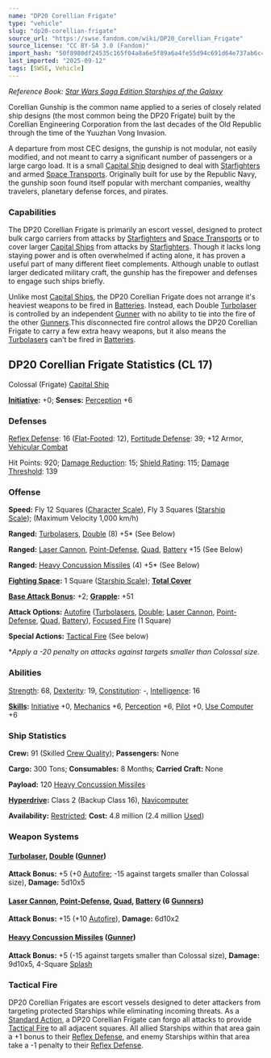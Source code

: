 ```yaml
---
name: "DP20 Corellian Frigate"
type: "vehicle"
slug: "dp20-corellian-frigate"
source_url: "https://swse.fandom.com/wiki/DP20_Corellian_Frigate"
source_license: "CC BY-SA 3.0 (Fandom)"
import_hash: "50f8980df24535c165f04a8a6e5f89a6a4fe55d94c691d64e737ab6c47c85238"
last_imported: "2025-09-12"
tags: [SWSE, Vehicle]
---
```

*Reference Book: [Star Wars Saga Edition Starships of the Galaxy](https://swse.fandom.com/wiki/Star_Wars_Saga_Edition_Starships_of_the_Galaxy)*

Corellian Gunship is the common name applied to a series of closely related ship designs (the most common being the DP20 Frigate) built by the Corellian Engineering Corporation from the last decades of the Old Republic through the time of the Yuuzhan Vong Invasion.

A departure from most CEC designs, the gunship is not modular, not easily modified, and not meant to carry a significant number of passengers or a large cargo load. It is a small [Capital Ship](https://swse.fandom.com/wiki/Capital_Ship) designed to deal with [Starfighters](https://swse.fandom.com/wiki/Starfighters) and armed [Space Transports](https://swse.fandom.com/wiki/Space_Transports). Originally built for use by the Republic Navy, the gunship soon found itself popular with merchant companies, wealthy travelers, planetary defense forces, and pirates.

### Capabilities
The DP20 Corellian Frigate is primarily an escort vessel, designed to protect bulk cargo carriers from attacks by [Starfighters](https://swse.fandom.com/wiki/Starfighters) and [Space Transports](https://swse.fandom.com/wiki/Space_Transports) or to cover larger [Capital Ships](https://swse.fandom.com/wiki/Capital_Ships) from attacks by [Starfighters](https://swse.fandom.com/wiki/Starfighters). Though it lacks long staying power and is often overwhelmed if acting alone, it has proven a useful part of many different fleet complements. Although unable to outlast larger dedicated military craft, the gunship has the firepower and defenses to engage such ships briefly.

Unlike most [Capital Ships](https://swse.fandom.com/wiki/Capital_Ships), the DP20 Corellian Frigate does not arrange it's heaviest weapons to be fired in [Batteries](https://swse.fandom.com/wiki/Batteries). Instead, each Double [Turbolaser](https://swse.fandom.com/wiki/Turbolaser) is controlled by an independent [Gunner](https://swse.fandom.com/wiki/Gunner) with no ability to tie into the fire of the other [Gunners](https://swse.fandom.com/wiki/Gunners).This disconnected fire control allows the DP20 Corellian Frigate to carry a few extra heavy weapons, but it also means the [Turbolasers](https://swse.fandom.com/wiki/Turbolasers) can't be fired in [Batteries](https://swse.fandom.com/wiki/Batteries).

## DP20 Corellian Frigate Statistics (CL 17)
Colossal (Frigate) [Capital Ship](https://swse.fandom.com/wiki/Capital_Ship)

**[Initiative](https://swse.fandom.com/wiki/Initiative):** +0; **Senses:** [Perception](https://swse.fandom.com/wiki/Perception) +6
### Defenses
[Reflex Defense](https://swse.fandom.com/wiki/Reflex_Defense_(Vehicles)): 16 ([Flat-Footed](https://swse.fandom.com/wiki/Flat-Footed): 12), [Fortitude Defense](https://swse.fandom.com/wiki/Fortitude_Defense_(Vehicles)): 39; +12 Armor, [Vehicular Combat](https://swse.fandom.com/wiki/Vehicular_Combat)

Hit Points: 920; [Damage Reduction](https://swse.fandom.com/wiki/Damage_Reduction): 15; [Shield Rating](https://swse.fandom.com/wiki/Shield_Rating): 115; [Damage Threshold](https://swse.fandom.com/wiki/Damage_Threshold_(Vehicles)): 139
### Offense
**Speed:** Fly 12 Squares ([Character Scale](https://swse.fandom.com/wiki/Character_Scale)), Fly 3 Squares ([Starship Scale](https://swse.fandom.com/wiki/Starship_Scale)); (Maximum Velocity 1,000 km/h)

**Ranged:** [Turbolasers](https://swse.fandom.com/wiki/Turbolasers), [Double](https://swse.fandom.com/wiki/Double) (8) +5* (See Below)

**Ranged:** [Laser Cannon](https://swse.fandom.com/wiki/Laser_Cannon), [Point-Defense](https://swse.fandom.com/wiki/Point-Defense), [Quad](https://swse.fandom.com/wiki/Quad), [Battery](https://swse.fandom.com/wiki/Battery) +15 (See Below)

**Ranged:** [Heavy Concussion Missiles](https://swse.fandom.com/wiki/Heavy_Concussion_Missiles) (4) +5* (See Below)

**[Fighting Space](https://swse.fandom.com/wiki/Fighting_Space):** 1 Square ([Starship Scale](https://swse.fandom.com/wiki/Starship_Scale)); **[Total Cover](https://swse.fandom.com/wiki/Total_Cover)**

**[Base Attack Bonus](https://swse.fandom.com/wiki/Base_Attack_Bonus):** +2; **[Grapple](https://swse.fandom.com/wiki/Grapple):** +51

**Attack Options:** [Autofire](https://swse.fandom.com/wiki/Autofire_(Vehicle_Combat)) ([Turbolasers](https://swse.fandom.com/wiki/Turbolasers), [Double](https://swse.fandom.com/wiki/Double); [Laser Cannon](https://swse.fandom.com/wiki/Laser_Cannon), [Point-Defense](https://swse.fandom.com/wiki/Point-Defense), [Quad](https://swse.fandom.com/wiki/Quad), [Battery](https://swse.fandom.com/wiki/Battery)), [Focused Fire](https://swse.fandom.com/wiki/Focused_Fire) (1 Square)

**Special Actions:** [Tactical Fire](https://swse.fandom.com/wiki/Tactical_Fire) (See below)

**Apply a -20 penalty on attacks against targets smaller than Colossal size.*
### Abilities
[Strength](https://swse.fandom.com/wiki/Strength): 68, [Dexterity](https://swse.fandom.com/wiki/Dexterity): 19, [Constitution](https://swse.fandom.com/wiki/Constitution): -, [Intelligence](https://swse.fandom.com/wiki/Intelligence): 16

**[Skills](https://swse.fandom.com/wiki/Skills):** [Initiative](https://swse.fandom.com/wiki/Initiative) +0, [Mechanics](https://swse.fandom.com/wiki/Mechanics) +6, [Perception](https://swse.fandom.com/wiki/Perception) +6, [Pilot](https://swse.fandom.com/wiki/Pilot) +0, [Use Computer](https://swse.fandom.com/wiki/Use_Computer) +6
### Ship Statistics
**Crew:** 91 (Skilled [Crew Quality](https://swse.fandom.com/wiki/Crew_Quality)); **Passengers:** None

**Cargo:** 300 Tons; **Consumables:** 8 Months; **Carried Craft:** None

**Payload:** 120 [Heavy Concussion Missiles](https://swse.fandom.com/wiki/Heavy_Concussion_Missiles)

**[Hyperdrive](https://swse.fandom.com/wiki/Hyperdrive):** Class 2 (Backup Class 16), [Navicomputer](https://swse.fandom.com/wiki/Navicomputer)

**Availability:** [Restricted](https://swse.fandom.com/wiki/Restricted); **Cost:** 4.8 million (2.4 million [Used](https://swse.fandom.com/wiki/Used))
### Weapon Systems
#### **[Turbolaser](https://swse.fandom.com/wiki/Turbolaser), [Double](https://swse.fandom.com/wiki/Double) ([Gunner](https://swse.fandom.com/wiki/Gunner))**
**Attack Bonus:** +5 (+0 [Autofire](https://swse.fandom.com/wiki/Autofire_(Vehicle_Combat)); -15 against targets smaller than Colossal size), **Damage:** 5d10x5

#### **[Laser Cannon](https://swse.fandom.com/wiki/Laser_Cannon), [Point-Defense](https://swse.fandom.com/wiki/Point-Defense), [Quad](https://swse.fandom.com/wiki/Quad), [Battery](https://swse.fandom.com/wiki/Battery) (6 [Gunners](https://swse.fandom.com/wiki/Gunners))**
**Attack Bonus:** +15 (+10 [Autofire](https://swse.fandom.com/wiki/Autofire_(Vehicle_Combat))), **Damage:** 6d10x2

#### **[Heavy Concussion Missiles](https://swse.fandom.com/wiki/Heavy_Concussion_Missiles) ([Gunner](https://swse.fandom.com/wiki/Gunner))**
**Attack Bonus:** +5 (-15 against targets smaller than Colossal size), **Damage:** 9d10x5, 4-Square [Splash](https://swse.fandom.com/wiki/Splash)
### Tactical Fire
DP20 Corellian Frigates are escort vessels designed to deter attackers from targeting protected Starships while eliminating incoming threats. As a [Standard Action](https://swse.fandom.com/wiki/Standard_Action), a DP20 Corellian Frigate can forgo all attacks to provide [Tactical Fire](https://swse.fandom.com/wiki/Tactical_Fire) to all adjacent squares. All allied Starships within that area gain a +1 bonus to their [Reflex Defense](https://swse.fandom.com/wiki/Reflex_Defense), and enemy Starships within that area take a -1 penalty to their [Reflex Defense](https://swse.fandom.com/wiki/Reflex_Defense).